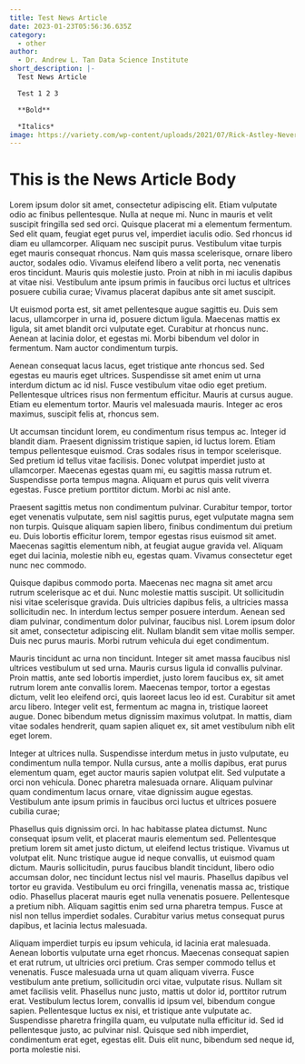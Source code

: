 ```yaml
---
title: Test News Article
date: 2023-01-23T05:56:36.635Z
category:
  - other
author:
  - Dr. Andrew L. Tan Data Science Institute
short_description: |-
  T﻿est News Article

  T﻿est 1 2 3

  **B﻿old**

  *I﻿talics*
image: https://variety.com/wp-content/uploads/2021/07/Rick-Astley-Never-Gonna-Give-You-Up.png?w=681&h=383&crop=1
---
```

# T﻿his is the News Article Body

Lorem ipsum dolor sit amet, consectetur adipiscing elit. Etiam vulputate odio ac finibus pellentesque. Nulla at neque mi. Nunc in mauris et velit suscipit fringilla sed sed orci. Quisque placerat mi a elementum fermentum. Sed elit quam, feugiat eget purus vel, imperdiet iaculis odio. Sed rhoncus id diam eu ullamcorper. Aliquam nec suscipit purus. Vestibulum vitae turpis eget mauris consequat rhoncus. Nam quis massa scelerisque, ornare libero auctor, sodales odio. Vivamus eleifend libero a velit porta, nec venenatis eros tincidunt. Mauris quis molestie justo. Proin at nibh in mi iaculis dapibus at vitae nisi. Vestibulum ante ipsum primis in faucibus orci luctus et ultrices posuere cubilia curae; Vivamus placerat dapibus ante sit amet suscipit.

Ut euismod porta est, sit amet pellentesque augue sagittis eu. Duis sem lacus, ullamcorper in urna id, posuere dictum ligula. Maecenas mattis ex ligula, sit amet blandit orci vulputate eget. Curabitur at rhoncus nunc. Aenean at lacinia dolor, et egestas mi. Morbi bibendum vel dolor in fermentum. Nam auctor condimentum turpis.

Aenean consequat lacus lacus, eget tristique ante rhoncus sed. Sed egestas eu mauris eget ultrices. Suspendisse sit amet enim ut urna interdum dictum ac id nisl. Fusce vestibulum vitae odio eget pretium. Pellentesque ultrices risus non fermentum efficitur. Mauris at cursus augue. Etiam eu elementum tortor. Mauris vel malesuada mauris. Integer ac eros maximus, suscipit felis at, rhoncus sem.

Ut accumsan tincidunt lorem, eu condimentum risus tempus ac. Integer id blandit diam. Praesent dignissim tristique sapien, id luctus lorem. Etiam tempus pellentesque euismod. Cras sodales risus in tempor scelerisque. Sed pretium id tellus vitae facilisis. Donec volutpat imperdiet justo at ullamcorper. Maecenas egestas quam mi, eu sagittis massa rutrum et. Suspendisse porta tempus magna. Aliquam et purus quis velit viverra egestas. Fusce pretium porttitor dictum. Morbi ac nisl ante.

Praesent sagittis metus non condimentum pulvinar. Curabitur tempor, tortor eget venenatis vulputate, sem nisl sagittis purus, eget vulputate magna sem non turpis. Quisque aliquam sapien libero, finibus condimentum dui pretium eu. Duis lobortis efficitur lorem, tempor egestas risus euismod sit amet. Maecenas sagittis elementum nibh, at feugiat augue gravida vel. Aliquam eget dui lacinia, molestie nibh eu, egestas quam. Vivamus consectetur eget nunc nec commodo.

Quisque dapibus commodo porta. Maecenas nec magna sit amet arcu rutrum scelerisque ac et dui. Nunc molestie mattis suscipit. Ut sollicitudin nisi vitae scelerisque gravida. Duis ultricies dapibus felis, a ultricies massa sollicitudin nec. In interdum lectus semper posuere interdum. Aenean sed diam pulvinar, condimentum dolor pulvinar, faucibus nisl. Lorem ipsum dolor sit amet, consectetur adipiscing elit. Nullam blandit sem vitae mollis semper. Duis nec purus mauris. Morbi rutrum vehicula dui eget condimentum.

Mauris tincidunt ac urna non tincidunt. Integer sit amet massa faucibus nisl ultrices vestibulum ut sed urna. Mauris cursus ligula id convallis pulvinar. Proin mattis, ante sed lobortis imperdiet, justo lorem faucibus ex, sit amet rutrum lorem ante convallis lorem. Maecenas tempor, tortor a egestas dictum, velit leo eleifend orci, quis laoreet lacus leo id est. Curabitur sit amet arcu libero. Integer velit est, fermentum ac magna in, tristique laoreet augue. Donec bibendum metus dignissim maximus volutpat. In mattis, diam vitae sodales hendrerit, quam sapien aliquet ex, sit amet vestibulum nibh elit eget lorem.

Integer at ultrices nulla. Suspendisse interdum metus in justo vulputate, eu condimentum nulla tempor. Nulla cursus, ante a mollis dapibus, erat purus elementum quam, eget auctor mauris sapien volutpat elit. Sed vulputate a orci non vehicula. Donec pharetra malesuada ornare. Aliquam pulvinar quam condimentum lacus ornare, vitae dignissim augue egestas. Vestibulum ante ipsum primis in faucibus orci luctus et ultrices posuere cubilia curae;

Phasellus quis dignissim orci. In hac habitasse platea dictumst. Nunc consequat ipsum velit, et placerat mauris elementum sed. Pellentesque pretium lorem sit amet justo dictum, ut eleifend lectus tristique. Vivamus ut volutpat elit. Nunc tristique augue id neque convallis, ut euismod quam dictum. Mauris sollicitudin, purus faucibus blandit tincidunt, libero odio accumsan dolor, nec tincidunt lectus nisl vel mauris. Phasellus dapibus vel tortor eu gravida. Vestibulum eu orci fringilla, venenatis massa ac, tristique odio. Phasellus placerat mauris eget nulla venenatis posuere. Pellentesque a pretium nibh. Aliquam sagittis enim sed urna pharetra tempus. Fusce at nisl non tellus imperdiet sodales. Curabitur varius metus consequat purus dapibus, et lacinia lectus malesuada.

Aliquam imperdiet turpis eu ipsum vehicula, id lacinia erat malesuada. Aenean lobortis vulputate urna eget rhoncus. Maecenas consequat sapien et erat rutrum, ut ultricies orci pretium. Cras semper commodo tellus et venenatis. Fusce malesuada urna ut quam aliquam viverra. Fusce vestibulum ante pretium, sollicitudin orci vitae, vulputate risus. Nullam sit amet facilisis velit. Phasellus nunc justo, mattis ut dolor id, porttitor rutrum erat. Vestibulum lectus lorem, convallis id ipsum vel, bibendum congue sapien. Pellentesque luctus ex nisi, et tristique ante vulputate ac. Suspendisse pharetra fringilla quam, eu vulputate nulla efficitur id. Sed id pellentesque justo, ac pulvinar nisl. Quisque sed nibh imperdiet, condimentum erat eget, egestas elit. Duis elit nunc, bibendum sed neque id, porta molestie nisi.